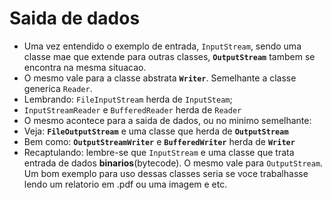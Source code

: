 # Saida de dados
- Uma vez entendido o exemplo de entrada, `InputStream`, sendo uma classe mae que extende para outras classes, <strong>`OutputStream`</strong> tambem se encontra na mesma situacao.
- O mesmo vale para a classe abstrata <strong>`Writer`</strong>. Semelhante a classe generica `Reader`.
- Lembrando: `FileInputStream` herda de `InputSteam`;
- `InputStreamReader` e `BufferedReader` herda de `Reader`
- O mesmo acontece para a saida de dados, ou no minimo semelhante:
- Veja: <strong>`FileOutputStream`</strong> e uma classe que herda de <strong>`OutputStream`</strong>
- Bem como: <strong>`OutputStreamWriter`</strong> e <strong>`BufferedWriter`</strong> herda de <strong>`Writer`</strong>
- Recaptulando: lembre-se que `InputStream` e uma classe que trata entrada de dados <strong>binarios</strong>(bytecode). O mesmo vale para `OutputStream`. Um bom exemplo para uso dessas classes seria se voce trabalhasse lendo um relatorio em .pdf ou uma imagem e etc.
